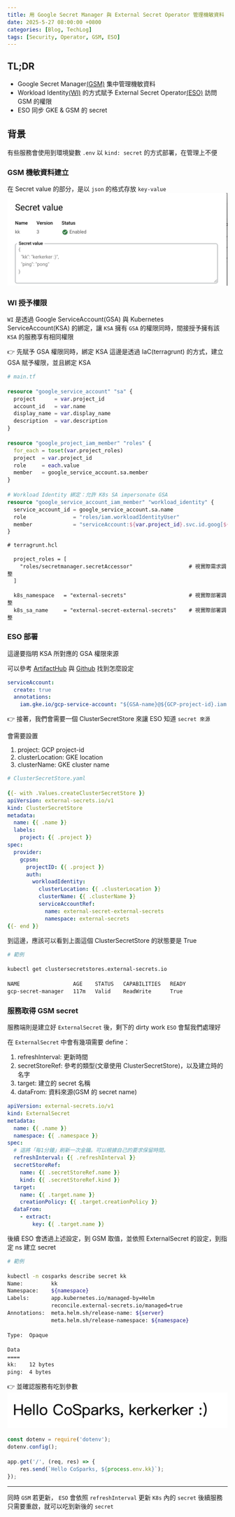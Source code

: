 ```yaml
---
title: 用 Google Secret Manager 與 External Secret Operator 管理機敏資料
date: 2025-5-27 08:00:00 +0800
categories: [Blog, TechLog]
tags: [Security, Operator, GSM, ESO]
---
```


## TL;DR
- Google Secret Manager[(GSM)](https://cloud.google.com/security/products/secret-manager) 集中管理機敏資料
- Workload Identity[(WI)](https://cloud.google.com/iam/docs/workload-identity-federation) 的方式賦予 External Secret Operator[(ESO)](https://external-secrets.io/latest/provider/google-secrets-manager/) 訪問 GSM 的權限
- ESO 同步 GKE & GSM 的 secret

## 背景
有些服務會使用到環境變數 `.env`
以 `kind: secret` 的方式部署，在管理上不便

### GSM 機敏資料建立
在 Secret value 的部分，是以 `json` 的格式存放 `key-value`
![GSM example](../assets/post/security/GSM%20example.png)

### WI 授予權限
`WI` 是透過 Google ServiceAccount(GSA) 與 Kubernetes ServiceAccount(KSA) 的綁定，讓 `KSA` 擁有 `GSA` 的權限同時，間接授予擁有該 `KSA` 的服務享有相同權限

👉 先賦予 GSA 權限同時，綁定 KSA
這邊是透過 IaC(terragrunt) 的方式，建立 GSA 賦予權限，並且綁定 KSA

```tf
# main.tf

resource "google_service_account" "sa" {
  project      = var.project_id
  account_id   = var.name
  display_name = var.display_name
  description  = var.description
}

resource "google_project_iam_member" "roles" {
  for_each = toset(var.project_roles)
  project  = var.project_id
  role     = each.value
  member   = google_service_account.sa.member
}

# Workload Identity 綁定：允許 K8s SA impersonate GSA
resource "google_service_account_iam_member" "workload_identity" {
  service_account_id = google_service_account.sa.name
  role               = "roles/iam.workloadIdentityUser"
  member             = "serviceAccount:${var.project_id}.svc.id.goog[${var.k8s_namespace}/${var.k8s_sa_name}]"
}
```

```hcl
# terragrunt.hcl

  project_roles = [
    "roles/secretmanager.secretAccessor"                  # 視實際需求調整
  ]

  k8s_namespace   = "external-secrets"                    # 視實際部署調整
  k8s_sa_name     = "external-secret-external-secrets"    # 視實際部署調整
```

### ESO 部署
這邊要指明 KSA 所對應的 GSA 權限來源

可以參考 [ArtifactHub](https://artifacthub.io/packages/helm/external-secrets-operator/external-secrets?modal=values&path=webhook.serviceAccount) 與 [Github](https://github.com/external-secrets/external-secrets/blob/main/deploy/charts/external-secrets/templates/serviceaccount.yaml)
找到怎麼設定

```yaml
serviceAccount:
  create: true
  annotations:
    iam.gke.io/gcp-service-account: "${GSA-name}@${GCP-project-id}.iam.gserviceaccount.com"
```

👉 接著，我們會需要一個 ClusterSecretStore 來讓 ESO 知道 `secret 來源`

會需要設置
1. project: GCP project-id
2. clusterLocation: GKE location
3. clusterName: GKE cluster name
```yaml
# ClusterSecretStore.yaml

{{- with .Values.createClusterSecretStore }}
apiVersion: external-secrets.io/v1
kind: ClusterSecretStore
metadata:
  name: {{ .name }}
  labels:
    project: {{ .project }}
spec:
  provider:
    gcpsm:
      projectID: {{ .project }}
      auth:
        workloadIdentity:
          clusterLocation: {{ .clusterLocation }}
          clusterName: {{ .clusterName }}
          serviceAccountRef:
            name: external-secret-external-secrets
            namespace: external-secrets
{{- end }}
```

到這邊，應該可以看到上面這個 ClusterSecretStore 的狀態要是 True
```bash
# 範例

kubectl get clustersecretstores.external-secrets.io 

NAME                 AGE    STATUS   CAPABILITIES   READY
gcp-secret-manager   117m   Valid    ReadWrite      True
```

### 服務取得 GSM secret
服務端則是建立好 `ExternalSecret` 後，剩下的 dirty work `ESO` 會幫我們處理好

在 `ExternalSecret` 中會有幾項需要 define：
1. refreshInterval: 更新時間
2. secretStoreRef: 參考的類型(文章使用 ClusterSecretStore)，以及建立時的名字
3. target: 建立的 secret 名稱
4. dataFrom: 資料來源(GSM 的 secret name)


```yaml
apiVersion: external-secrets.io/v1
kind: ExternalSecret
metadata:
  name: {{ .name }}
  namespace: {{ .namespace }}
spec:
  # 這將「每1分鐘」刷新一次金鑰。可以根據自己的要求保留時間。
  refreshInterval: {{ .refreshInterval }}
  secretStoreRef:
    name: {{ .secretStoreRef.name }}
    kind: {{ .secretStoreRef.kind }}
  target:
    name: {{ .target.name }}
    creationPolicy: {{ .target.creationPolicy }}
  dataFrom:
    - extract:
        key: {{ .target.name }}
```

後續 ESO 會透過上述設定，到 GSM 取值，並依照 ExternalSecret 的設定，到指定 ns 建立 secret
```bash
# 範例

kubectl -n cosparks describe secret kk   
Name:         kk
Namespace:    ${namespace}
Labels:       app.kubernetes.io/managed-by=Helm
              reconcile.external-secrets.io/managed=true
Annotations:  meta.helm.sh/release-name: ${server}
              meta.helm.sh/release-namespace: ${namespace}

Type:  Opaque

Data
====
kk:    12 bytes
ping:  4 bytes
```

👉 並確認服務有吃到參數
![demo](../assets/post/security/demo.png)
```javascript
const dotenv = require('dotenv');
dotenv.config();

app.get('/', (req, res) => {
    res.send(`Hello CoSparks, ${process.env.kk}`);
});
```
---
同時 `GSM` 若更新， `ESO` 會依照 `refreshInterval`
更新 `K8s` 內的 `secret`
後續服務只需要重啟，就可以吃到新後的 `secret`
